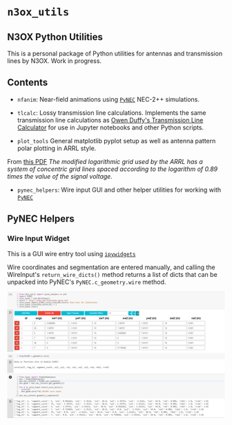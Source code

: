 # `n3ox_utils` 

## N3OX Python Utilities

This is a personal package of Python utilities for antennas and transmission lines by N3OX. Work in progress.

## Contents
 * `nfanim`: Near-field animations using 
 [`PyNEC`](https://github.com/tmolteno/python-necpp/tree/master/PyNEC) NEC-2++ simulations.
 
 * `tlcalc`: Lossy transmission line calculations. 
 Implements the same transmission line calculations as [Owen Duffy's Transmission Line Calculator](https://owenduffy.net/transmissionline/concept/mptl.htm) for use in Jupyter notebooks and other Python scripts.

 * `plot_tools`
 General matplotlib pyplot setup as well as antenna pattern polar plotting in ARRL style.

From [this PDF](http://www.arrl.org/files/file/ARRL%20Handbook%20Supplemental%20Files/2018%20Edition/Radio%20Supplement.pdf)
 _The modified logarithmic grid used by the ARRL has a system of
concentric grid lines spaced according to the logarithm of 0.89 times
the value of the signal voltage._

 * `pynec_helpers`: Wire input GUI and other helper utilities for working with [`PyNEC`](https://github.com/tmolteno/python-necpp/tree/master/PyNEC)

 ## PyNEC Helpers

 ### Wire Input Widget

This is a GUI wire entry tool using [`ipywidgets`](https://ipywidgets.readthedocs.io/en/latest/)

Wire coordinates and segmentation are entered manually, and calling the WireInput's `return_wire_dicts()` method returns a list of dicts that
can be unpacked into PyNEC's `PyNEC.c_geometry.wire` method. 

 ![WireInput Screenshot showing GUI wire input interface](/docimages/WireInput_Screenshot.png?raw=true)